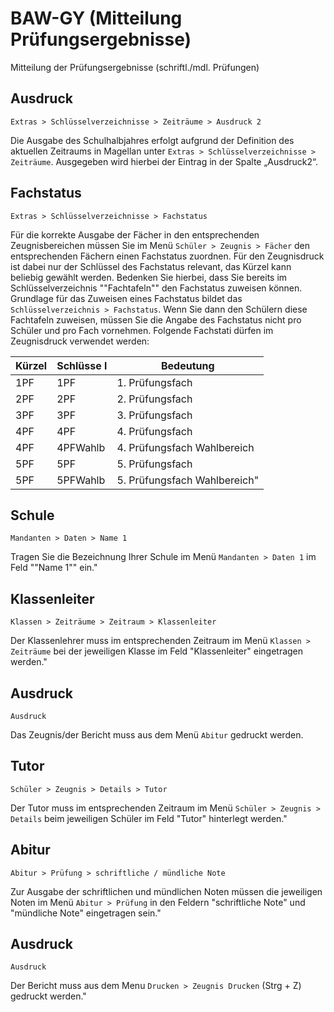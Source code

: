 ﻿# BAW-GY (Mitteilung Prüfungsergebnisse)

Mitteilung der Prüfungsergebnisse (schriftl./mdl. Prüfungen)

## Ausdruck

`Extras > Schlüsselverzeichnisse > Zeiträume > Ausdruck 2`

Die Ausgabe des Schulhalbjahres erfolgt aufgrund der Definition des aktuellen Zeitraums in Magellan unter  `Extras > Schlüsselverzeichnisse > Zeiträume`.  Ausgegeben wird hierbei der Eintrag in der Spalte „Ausdruck2“.

## Fachstatus

`Extras > Schlüsselverzeichnisse > Fachstatus`

Für die korrekte Ausgabe der Fächer in den entsprechenden Zeugnisbereichen müssen Sie im Menü `Schüler > Zeugnis > Fächer` den entsprechenden Fächern einen Fachstatus zuordnen. Für den Zeugnisdruck ist dabei nur der Schlüssel des Fachstatus relevant, das Kürzel kann beliebig gewählt werden. Bedenken Sie hierbei, dass Sie bereits im Schlüsselverzeichnis ""Fachtafeln"" den Fachstatus zuweisen können. Grundlage für das Zuweisen eines Fachstatus bildet das `Schlüsselverzeichnis > Fachstatus`. Wenn Sie dann den Schülern diese Fachtafeln zuweisen, müssen Sie die Angabe des Fachstatus nicht pro Schüler und pro Fach vornehmen.
Folgende Fachstati dürfen im Zeugnisdruck verwendet werden:

Kürzel | Schlüsse l| Bedeutung
--|--|--
1PF | 1PF| 1. Prüfungsfach
2PF | 2PF | 	2. Prüfungsfach
3PF | 3PF | 3. Prüfungsfach
4PF | 4PF | 4. Prüfungsfach
4PF | 4PFWahlb | 4. Prüfungsfach Wahlbereich
5PF | 5PF | 5. Prüfungsfach
5PF  | 5PFWahlb | 	5. Prüfungsfach Wahlbereich"

## Schule

`Mandanten > Daten > Name 1`

Tragen Sie die Bezeichnung Ihrer Schule im Menü `Mandanten > Daten 1` im Feld ""Name 1"" ein."

## Klassenleiter

`Klassen > Zeiträume > Zeitraum > Klassenleiter`

Der Klassenlehrer muss im entsprechenden Zeitraum im Menü `Klassen > Zeiträume` bei der jeweiligen Klasse im Feld "Klassenleiter" eingetragen werden."

## Ausdruck

`Ausdruck`

Das Zeugnis/der Bericht muss aus dem Menü `Abitur` gedruckt werden.

## Tutor

`Schüler > Zeugnis > Details > Tutor`

Der Tutor muss im entsprechenden Zeitraum im Menü `Schüler > Zeugnis > Details` beim jeweiligen Schüler im Feld "Tutor" hinterlegt werden."

## Abitur

`Abitur > Prüfung > schriftliche / mündliche Note`

Zur Ausgabe der schriftlichen und mündlichen Noten müssen die jeweiligen Noten im Menü `Abitur > Prüfung` in den Feldern "schriftliche Note" und "mündliche Note" eingetragen sein."

## Ausdruck

 `Ausdruck`

Der Bericht muss aus dem Menu `Drucken > Zeugnis Drucken` (Strg + Z) gedruckt werden."